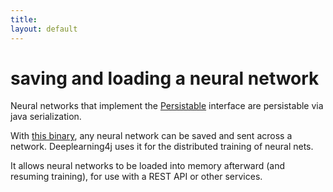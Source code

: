 ```yaml
---
title: 
layout: default
---
```


saving and loading a neural network
========================================

Neural networks that implement the [Persistable](../doc/org/deeplearning4j/nn/Persistable.html) interface are persistable via java serialization.

With [this binary](../doc/org/deeplearning4j/datasets/DataSet.html), any neural network can be saved and sent across a network. Deeplearning4j uses it for the distributed training of neural nets. 

It allows neural networks to be loaded into memory afterward (and resuming training), for use with a REST API or other services.
